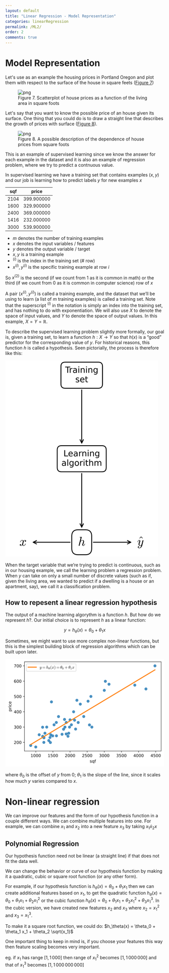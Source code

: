 ```yaml
---
layout: default
title: "Linear Regression - Model Representation"
categories: linearRegression
permalink: /ML2/
order: 2
comments: true
---
```


# Model Representation
Let's use as an example the housing prices in Portland Oregon and plot them with respect to the surface of the house in square feets (<a href="#fig:housepricescatter">Figure 7</a>)


    

<figure id="fig:housepricescatter">
    <img src="{{site.baseurl}}/pages/ML-2-ModelRepresentation_files/ML-2-ModelRepresentation_2_0.svg" alt="png">
    <figcaption>Figure 7. Scatterplot of house prices as a function of the living area in square foots</figcaption>
</figure>

Let's say that you want to know the possible price of an house given its surface. One thing that you could do is to draw a straight line that describes the growth of prices with surface (<a href="#fig:linreghouseprices">Figure 8</a>).


    

<figure id="fig:linreghouseprices">
    <img src="{{site.baseurl}}/pages/ML-2-ModelRepresentation_files/ML-2-ModelRepresentation_4_0.svg" alt="png">
    <figcaption>Figure 8. A possible description of the dependence of house prices from square foots</figcaption>
</figure>

This is an example of supervised learning since we know the answer for each example in the dataset and it is also an example of regression problem, where we try to predict a contnuous value.

In supervised learning we have a training set that contains examples $(x, y)$ and our job is learning how to predict labels $y$ for new examples $x$




<style type="text/css">
#T_074b7_row0_col0, #T_074b7_row0_col1, #T_074b7_row1_col0, #T_074b7_row1_col1, #T_074b7_row2_col0, #T_074b7_row2_col1, #T_074b7_row3_col0, #T_074b7_row3_col1, #T_074b7_row4_col0, #T_074b7_row4_col1 {
  text-align: left;
}
</style>
<table id="T_074b7_">
  <thead>
    <tr>
      <th class="col_heading level0 col0" >sqf</th>
      <th class="col_heading level0 col1" >price</th>
    </tr>
  </thead>
  <tbody>
    <tr>
      <td id="T_074b7_row0_col0" class="data row0 col0" >2104</td>
      <td id="T_074b7_row0_col1" class="data row0 col1" >399.900000</td>
    </tr>
    <tr>
      <td id="T_074b7_row1_col0" class="data row1 col0" >1600</td>
      <td id="T_074b7_row1_col1" class="data row1 col1" >329.900000</td>
    </tr>
    <tr>
      <td id="T_074b7_row2_col0" class="data row2 col0" >2400</td>
      <td id="T_074b7_row2_col1" class="data row2 col1" >369.000000</td>
    </tr>
    <tr>
      <td id="T_074b7_row3_col0" class="data row3 col0" >1416</td>
      <td id="T_074b7_row3_col1" class="data row3 col1" >232.000000</td>
    </tr>
    <tr>
      <td id="T_074b7_row4_col0" class="data row4 col0" >3000</td>
      <td id="T_074b7_row4_col1" class="data row4 col1" >539.900000</td>
    </tr>
  </tbody>
</table>




* $m$ denotes the number of training examples 
* $x$ denotes the input variables / features
* $y$ denotes the output variable / target
* $x, y$ is a training example
* $^{(i)}$ is the index in the training set (# row) 
* $x^{(i)}, y^{(i)}$ is the specific training example at row $i$

So $x^{(2)}$ is the second (if we count from 1 as it is common in math) or the third (if we count from 0 as it is common in computer science) row of $x$

A pair $\left(x^{(i)} , y^{(i)}\right)$ is called a training example, and the dataset that we’ll be using to learn (a list of $m$ training examples) is called a training set. Note that the superscript $^{(i)}$ in the notation is simply an index into the training set, and has nothing to do with exponentiation. We will also use $X$ to denote the space of input values, and $Y$ to denote the space of output values. In this example, $X = Y = \mathbb{R}$. 

To describe the supervised learning problem slightly more formally, our goal is, given a training set, to learn a function $h : X \to Y$ so that $h(x)$ is a “good” predictor for the corresponding value of $y$. For historical reasons, this function $h$ is called a hypothesis. Seen pictorially, the process is therefore like this:


    
![svg](ML-2-ModelRepresentation_files/ML-2-ModelRepresentation_10_0.svg)
    


When the target variable that we’re trying to predict is continuous, such as in our housing example, we call the learning problem a regression problem. When $y$ can take on only a small number of discrete values (such as if, given the living area, we wanted to predict if a dwelling is a house or an apartment, say), we call it a classification problem.

## How to repesent a linear regression hypothesis
The output of a machine learning algorythm is a function $h$. But how do we represent $h$?. Our initial choice is to represent $h$ as a linear function:

$$y = h_\theta(x) = \theta_0 + \theta_1x$$

Sometimes, we might want to use more complex non-linear functions, but this is the simplest building block of regression algorithms which can be built upon later.


    
![svg](ML-2-ModelRepresentation_files/ML-2-ModelRepresentation_13_0.svg)
    


where $\theta_0$ is the offset of $y$ from 0; $\theta_1$ is the slope of the line, since it scales how much $y$ varies compared to $x$.

# Non-linear regression
We can improve our features and the form of our hypothesis function in a couple different ways. We can combine multiple features into one. For example, we can combine $x_1$ and $x_2$ into a new feature $x_3$ by taking $x_1 \dot x_2x$

## Polynomial Regression
Our hypothesis function need not be linear (a straight line) if that does not fit the data well.

We can change the behavior or curve of our hypothesis function by making it a quadratic, cubic or square root function (or any other form).

For example, if our hypothesis function is $h_\theta(x) = \theta_0 + \theta_1 x_1$ then we can create additional features based on $x_1$, to get the quadratic function $h_\theta(x) = \theta_0 + \theta_1 x_1 + \theta_2 x_1^2$ or the cubic function $h_\theta(x) = \theta_0 + \theta_1 x_1 + \theta_2 x_1^2 + \theta_3 x_1^3$. In the cubic version, we have created new features $x_2$ and $x_3$ where $x_2 = x_1^2$ and $x_3 = x_1^3$. 

To make it a square root function, we could do: $h_\theta(x) = \theta_0 + \theta_1 x_1 + \theta_2 \sqrt{x_1}$

One important thing to keep in mind is, if you choose your features this way then feature scaling becomes very important.

eg. if $x_1$ has range $[1, 1\,000]$ then range of $x_1^2$ becomes $[1, 1\,000\,000]$ and that of $x_1^3$ becomes $[1, 1\,000\,000\,000]$
